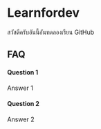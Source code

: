 # Learnfordev
สวัสดีครับอันนี้อันทดลองเรียน GitHub
## FAQ

#### Question 1

Answer 1

#### Question 2

Answer 2